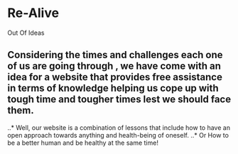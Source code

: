 # Re-Alive
Out Of Ideas 


## Considering the times and challenges each one of us are going through , we have come with an idea for a website that provides free assistance in terms of knowledge helping us cope up with tough time and tougher times lest we should face them.  
..* Well, our website is a combination of lessons that include how to have an open approach towards anything and health-being of oneself.
..* Or
How to be a better human and be healthy at the same time!
